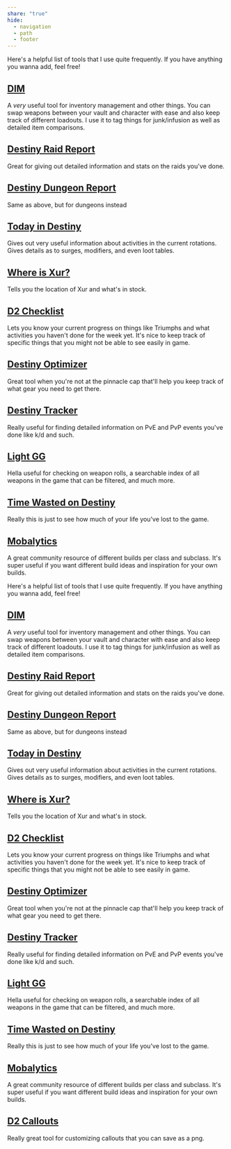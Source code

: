 ```yaml
---  
share: "true"  
hide:  
  - navigation  
  - path  
  - footer  
---  
```

  
Here's a helpful list of tools that I use quite frequently. If you have anything you wanna add, feel free!  
  
## [DIM](https://app.destinyitemmanager.com/)  
  
A *very* useful tool for inventory management and other things. You can swap weapons between your vault and character with ease and also keep track of different loadouts. I use it to tag things for junk/infusion as well as detailed item comparisons.  
  
## [Destiny Raid Report](https://raid.report)  
  
Great for giving out detailed information and stats on the raids you've done.  
  
## [Destiny Dungeon Report](https://dungeon.report)  
  
Same as above, but for dungeons instead  
  
## [Today in Destiny](https://todayindestiny.com/)  
  
Gives out very useful information about activities in the current rotations. Gives details as to surges, modifiers, and even loot tables.  
  
## [Where is Xur?](https://whereisxur.com/)  
  
Tells you the location of Xur and what's in stock.  
  
## [D2 Checklist](https://www.d2checklist.com/home)  
  
Lets you know your current progress on things like Triumphs and what activities you haven't done for the week yet. It's nice to keep track of specific things that you might not be able to see easily in game.  
  
## [Destiny Optimizer](https://destinyoptimizer.com/)  
  
Great tool when you're not at the pinnacle cap that'll help you keep track of what gear you need to get there.  
  
## [Destiny Tracker](https://destinytracker.com/)  
  
Really useful for finding detailed information on PvE and PvP events you've done like k/d and such.  
  
## [Light GG](https://www.light.gg/)  
  
Hella useful for checking on weapon rolls, a searchable index of all weapons in the game that can be filtered, and much more.  
  
## [Time Wasted on Destiny](https://wastedondestiny.com/)  
  
Really this is just to see how much of your life you've lost to the game.  
  
## [Mobalytics](https://mobalytics.gg/destiny-2/)  
  
A great community resource of different builds per class and subclass. It's super useful if you want different build ideas and inspiration for your own builds.  
  
Here's a helpful list of tools that I use quite frequently. If you have anything you wanna add, feel free!  
  
## [DIM](https://app.destinyitemmanager.com/)  
  
A *very* useful tool for inventory management and other things. You can swap weapons between your vault and character with ease and also keep track of different loadouts. I use it to tag things for junk/infusion as well as detailed item comparisons.  
  
## [Destiny Raid Report](https://raid.report)  
  
Great for giving out detailed information and stats on the raids you've done.  
  
## [Destiny Dungeon Report](https://dungeon.report)  
  
Same as above, but for dungeons instead  
  
## [Today in Destiny](https://todayindestiny.com/)  
  
Gives out very useful information about activities in the current rotations. Gives details as to surges, modifiers, and even loot tables.  
  
## [Where is Xur?](https://whereisxur.com/)  
  
Tells you the location of Xur and what's in stock.  
  
## [D2 Checklist](https://www.d2checklist.com/home)  
  
Lets you know your current progress on things like Triumphs and what activities you haven't done for the week yet. It's nice to keep track of specific things that you might not be able to see easily in game.  
  
## [Destiny Optimizer](https://destinyoptimizer.com/)  
  
Great tool when you're not at the pinnacle cap that'll help you keep track of what gear you need to get there.  
  
## [Destiny Tracker](https://destinytracker.com/)  
  
Really useful for finding detailed information on PvE and PvP events you've done like k/d and such.  
  
## [Light GG](https://www.light.gg/)  
  
Hella useful for checking on weapon rolls, a searchable index of all weapons in the game that can be filtered, and much more.  
  
## [Time Wasted on Destiny](https://wastedondestiny.com/)  
  
Really this is just to see how much of your life you've lost to the game.  
  
## [Mobalytics](https://mobalytics.gg/destiny-2/)  
  
A great community resource of different builds per class and subclass. It's super useful if you want different build ideas and inspiration for your own builds.  
  
## [D2 Callouts](https://d2callouts.com/)  
  
Really great tool for customizing callouts that you can save as a png.  
